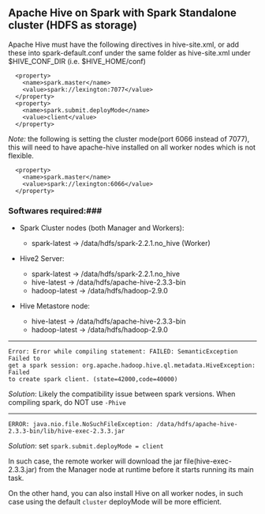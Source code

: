 ## Apache Hive on Spark with Spark Standalone cluster (HDFS as storage) ##

Apache Hive must have the following directives in hive-site.xml, or add these into spark-default.conf
under the same folder as hive-site.xml under $HIVE_CONF_DIR (i.e. $HIVE_HOME/conf)
```
  <property>
    <name>spark.master</name>
    <value>spark://lexington:7077</value>
  </property>
  <property>
    <name>spark.submit.deployMode</name>
    <value>client</value>    
  </property>
```

*Note:* the following is setting the cluster mode(port 6066 instead of 7077), this will need to have 
apache-hive installed on all worker nodes which is not flexible.
```
  <property>
    <name>spark.master</name>
    <value>spark://lexington:6066</value>
  </property>
```

### Softwares required:###
* Spark Cluster nodes (both Manager and Workers):
  - spark-latest -> /data/hdfs/spark-2.2.1.no_hive (Worker)

* Hive2 Server:
  - spark-latest -> /data/hdfs/spark-2.2.1.no_hive
  - hive-latest -> /data/hdfs/apache-hive-2.3.3-bin
  - hadoop-latest -> /data/hdfs/hadoop-2.9.0

* Hive Metastore node:
  - hive-latest -> /data/hdfs/apache-hive-2.3.3-bin
  - hadoop-latest -> /data/hdfs/hadoop-2.9.0


---
```
Error: Error while compiling statement: FAILED: SemanticException Failed to
get a spark session: org.apache.hadoop.hive.ql.metadata.HiveException: Failed
to create spark client. (state=42000,code=40000)
```
*Solution*: Likely the compatibility issue between spark versions. When compiling spark, do NOT use `-Phive` 

---
```
ERROR: java.nio.file.NoSuchFileException: /data/hdfs/apache-hive-2.3.3-bin/lib/hive-exec-2.3.3.jar
```
*Solution*: set `spark.submit.deployMode = client`

In such case, the remote worker will download the jar file(hive-exec-2.3.3.jar) from the Manager node
at runtime before it starts running its main task. 

On the other hand, you can also install Hive on all worker nodes, in such case using the default 
`cluster` deployMode will be more efficient.
